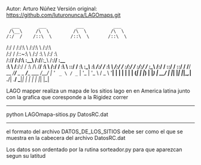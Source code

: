 Autor: Arturo Núñez
Versión original: https://github.com/luturonunca/LAGOmaps.git

      ___       ___           ___           ___
     /\__\     /\  \         /\  \         /\  \
    /:/  /    /::\  \       /::\  \       /::\  \
   /:/  /    /:/\:\  \     /:/\:\  \     /:/\:\  \
  /:/  /    /::\~\:\  \   /:/  \:\  \   /:/  \:\  \
 /:/__/    /:/\:\ \:\__\ /:/__/_\:\__\ /:/__/ \:\__\
 \:\  \    \/__\:\/:/  / \:\  /\ \/__/ \:\  \ /:/  /
  \:\  \        \::/  /   \:\ \:\__\    \:\  /:/  /
   \:\  \       /:/  /     \:\/:/  /     \:\/:/  /
    \:\__\     /:/  /       \::/  /       \::/  /
     \/__/ __ _\/__/__ _ _ __\/____   ___ _\/__/ 
        | '_ ` _ \ / _` | '_ \| '_ \ / _ \ '__|
        | | | | | | (_| | |_) | |_) |  __/ |
        |_| |_| |_|\__,_| .__/| .__/ \___|_|
                        | |   | |
                        |_|   |_|




LAGO mapper
realiza un mapa de los sitios lago en en America latina
junto con la grafica que coresponde a la Rigidez
correr
**********
python LAGOmapa-sitios.py DatosRC.dat
**********
el formato del archivo DATOS_DE_LOS_SITIOS
debe ser como el que se muestra en la cabecera 
del archivo DatosRC.dat

Los datos son ordentado por la rutina sorteador.py para que aparezcan
segun su latitud

